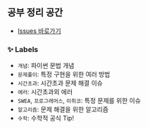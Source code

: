 ## 공부 정리 공간
- [Issues 바로가기](https://github.com/algorithm-zone/miyoung-zone/issues?q=is%3Aissue+is%3Aclosed)

### ✨ Labels
- `개념`: 파이썬 문법 개념
- `문제풀이`: 특정 구현을 위한 여러 방법
- `시간초과`: 시간초과 문제 해결 이슈
- `에러`: 시간초과외 에러
- `SWEA`, `프로그래머스`, `이취코`: 특정 문제를 위한 이슈
- `알고리즘`: 문제 해결을 위한 알고리즘
- `수학`: 수학적 공식 Tip!
